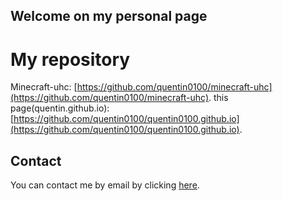 ## Welcome on my personal page

# My repository

Minecraft-uhc: [https://github.com/quentin0100/minecraft-uhc](https://github.com/quentin0100/minecraft-uhc).
this page(quentin.github.io): [https://github.com/quentin0100/quentin0100.github.io](https://github.com/quentin0100/quentin0100.github.io).

## Contact

You can contact me by email by clicking [here](mailto:quentin0100.github@gmail.com).
